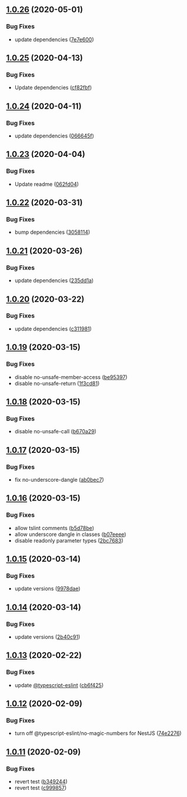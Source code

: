 ## [1.0.26](https://github.com/bfmatei/eslint-config/compare/v1.0.25...v1.0.26) (2020-05-01)


### Bug Fixes

* update dependencies ([7e7e600](https://github.com/bfmatei/eslint-config/commit/7e7e600c36268988f07e758be44f51a347a5fde2))

## [1.0.25](https://github.com/bfmatei/eslint-config/compare/v1.0.24...v1.0.25) (2020-04-13)


### Bug Fixes

* Update dependencies ([cf82fbf](https://github.com/bfmatei/eslint-config/commit/cf82fbfe8d66e9b7ca26402bc32410bf2d33a0e2))

## [1.0.24](https://github.com/bfmatei/eslint-config/compare/v1.0.23...v1.0.24) (2020-04-11)


### Bug Fixes

* update dependencies ([066645f](https://github.com/bfmatei/eslint-config/commit/066645fa2dd182b8b2d24457a15449a0ebf22093))

## [1.0.23](https://github.com/bfmatei/eslint-config/compare/v1.0.22...v1.0.23) (2020-04-04)


### Bug Fixes

* Update readme ([062fd04](https://github.com/bfmatei/eslint-config/commit/062fd040437d54eb8f2422d99c1a997d4afa7199))

## [1.0.22](https://github.com/bfmatei/eslint-config/compare/v1.0.21...v1.0.22) (2020-03-31)


### Bug Fixes

* bump dependencies ([3058114](https://github.com/bfmatei/eslint-config/commit/3058114607d9a0284293dcc3c71da0d6483dd403))

## [1.0.21](https://github.com/bfmatei/eslint-config/compare/v1.0.20...v1.0.21) (2020-03-26)


### Bug Fixes

* update dependencies ([235dd1a](https://github.com/bfmatei/eslint-config/commit/235dd1ae56a51eb046823499d4ae4a1b3d2ca202))

## [1.0.20](https://github.com/bfmatei/eslint-config/compare/v1.0.19...v1.0.20) (2020-03-22)


### Bug Fixes

* update dependencies ([c311981](https://github.com/bfmatei/eslint-config/commit/c311981c267ab505fd643e91bb83d7c996bbb813))

## [1.0.19](https://github.com/bfmatei/eslint-config/compare/v1.0.18...v1.0.19) (2020-03-15)


### Bug Fixes

* disable no-unsafe-member-access ([be95397](https://github.com/bfmatei/eslint-config/commit/be95397dc813fcda53bda61dcc691264264e4fa5))
* disable no-unsafe-return ([1f3cd81](https://github.com/bfmatei/eslint-config/commit/1f3cd81097c07037736e49e08c5bc02edee4975e))

## [1.0.18](https://github.com/bfmatei/eslint-config/compare/v1.0.17...v1.0.18) (2020-03-15)


### Bug Fixes

* disable no-unsafe-call ([b670a29](https://github.com/bfmatei/eslint-config/commit/b670a299ca96b00aec846411de5cd72548ca399f))

## [1.0.17](https://github.com/bfmatei/eslint-config/compare/v1.0.16...v1.0.17) (2020-03-15)


### Bug Fixes

* fix no-underscore-dangle ([ab0bec7](https://github.com/bfmatei/eslint-config/commit/ab0bec78a3b03e02b03a1e0b7b26811d1dc6818a))

## [1.0.16](https://github.com/bfmatei/eslint-config/compare/v1.0.15...v1.0.16) (2020-03-15)


### Bug Fixes

* allow tslint comments ([b5d78be](https://github.com/bfmatei/eslint-config/commit/b5d78beba58c1afda6016742686333d976408e45))
* allow underscore dangle in classes ([b07eeee](https://github.com/bfmatei/eslint-config/commit/b07eeee0e22ee965e4ce4eafa220945101b59a5e))
* disable readonly parameter types ([2bc7683](https://github.com/bfmatei/eslint-config/commit/2bc7683e97c8d431da8f46ec747bef20a44c14fa))

## [1.0.15](https://github.com/bfmatei/eslint-config/compare/v1.0.14...v1.0.15) (2020-03-14)


### Bug Fixes

* update versions ([9978dae](https://github.com/bfmatei/eslint-config/commit/9978dae545d0bb984d89a41acc4feeedef406218))

## [1.0.14](https://github.com/bfmatei/eslint-config/compare/v1.0.13...v1.0.14) (2020-03-14)


### Bug Fixes

* update versions ([2b40c91](https://github.com/bfmatei/eslint-config/commit/2b40c916fe6eb18f67097010675b7be390eec3e6))

## [1.0.13](https://github.com/bfmatei/eslint-config/compare/v1.0.12...v1.0.13) (2020-02-22)


### Bug Fixes

* update [@typescript-eslint](https://github.com/typescript-eslint) ([cb6f425](https://github.com/bfmatei/eslint-config/commit/cb6f42577bc34b4fbb8629630d6bf095d7ff5391))

## [1.0.12](https://github.com/bfmatei/eslint-config/compare/v1.0.11...v1.0.12) (2020-02-09)


### Bug Fixes

* turn off @typescript-eslint/no-magic-numbers for NestJS ([74e2276](https://github.com/bfmatei/eslint-config/commit/74e2276a9c341721d6efe1c0a0d6afd6c3c61911))

## [1.0.11](https://github.com/bfmatei/eslint-config/compare/v1.0.10...v1.0.11) (2020-02-09)


### Bug Fixes

* revert test ([b349244](https://github.com/bfmatei/eslint-config/commit/b3492444a636deb26bbc6b31ef0b2d7cb2308c23))
* revert test ([c999857](https://github.com/bfmatei/eslint-config/commit/c999857de1cbe8885114c55345c4b5b9e7bd1817))

